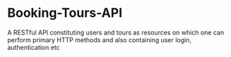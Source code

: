 # Booking-Tours-API
A RESTful API constituting users and tours as resources on which one can perform primary HTTP methods and also containing user login, authentication etc 
